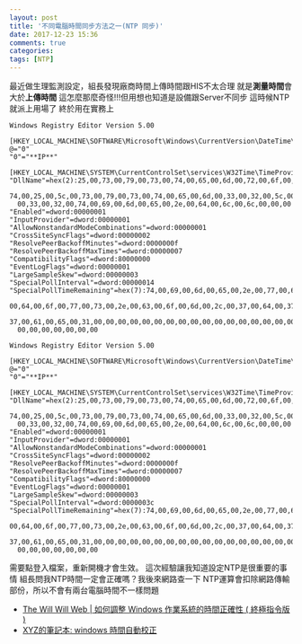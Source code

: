 ```yaml
---
layout: post
title: '不同電腦時間同步方法之一(NTP 同步)'
date: 2017-12-23 15:36
comments: true
categories:
tags: [NTP]
---
```

最近做生理監測設定，組長發現廠商時間上傳時間跟HIS不太合理
就是**測量時間**會大於**上傳時間**
這怎麼那麼奇怪!!!但用想也知道是設備跟Server不同步
這時候NTP就派上用場了
終於用在實務上

<!--more-->

```reg 時間同步20s.reg
Windows Registry Editor Version 5.00

[HKEY_LOCAL_MACHINE\SOFTWARE\Microsoft\Windows\CurrentVersion\DateTime\Servers]
@="0"
"0"="**IP**"

[HKEY_LOCAL_MACHINE\SYSTEM\CurrentControlSet\services\W32Time\TimeProviders\NtpClient]
"DllName"=hex(2):25,00,73,00,79,00,73,00,74,00,65,00,6d,00,72,00,6f,00,6f,00,\
  74,00,25,00,5c,00,73,00,79,00,73,00,74,00,65,00,6d,00,33,00,32,00,5c,00,77,\
  00,33,00,32,00,74,00,69,00,6d,00,65,00,2e,00,64,00,6c,00,6c,00,00,00
"Enabled"=dword:00000001
"InputProvider"=dword:00000001
"AllowNonstandardModeCombinations"=dword:00000001
"CrossSiteSyncFlags"=dword:00000002
"ResolvePeerBackoffMinutes"=dword:0000000f
"ResolvePeerBackoffMaxTimes"=dword:00000007
"CompatibilityFlags"=dword:80000000
"EventLogFlags"=dword:00000001
"LargeSampleSkew"=dword:00000003
"SpecialPollInterval"=dword:00000014
"SpecialPollTimeRemaining"=hex(7):74,00,69,00,6d,00,65,00,2e,00,77,00,69,00,6e,\
  00,64,00,6f,00,77,00,73,00,2e,00,63,00,6f,00,6d,00,2c,00,37,00,64,00,37,00,\
  37,00,61,00,65,00,31,00,00,00,00,00,00,00,00,00,00,00,00,00,00,00,00,00,00,\
  00,00,00,00,00,00,00
```

```reg  time60s.reg
Windows Registry Editor Version 5.00

[HKEY_LOCAL_MACHINE\SOFTWARE\Microsoft\Windows\CurrentVersion\DateTime\Servers]
@="0"
"0"="**IP**"

[HKEY_LOCAL_MACHINE\SYSTEM\CurrentControlSet\services\W32Time\TimeProviders\NtpClient]
"DllName"=hex(2):25,00,73,00,79,00,73,00,74,00,65,00,6d,00,72,00,6f,00,6f,00,\
  74,00,25,00,5c,00,73,00,79,00,73,00,74,00,65,00,6d,00,33,00,32,00,5c,00,77,\
  00,33,00,32,00,74,00,69,00,6d,00,65,00,2e,00,64,00,6c,00,6c,00,00,00
"Enabled"=dword:00000001
"InputProvider"=dword:00000001
"AllowNonstandardModeCombinations"=dword:00000001
"CrossSiteSyncFlags"=dword:00000002
"ResolvePeerBackoffMinutes"=dword:0000000f
"ResolvePeerBackoffMaxTimes"=dword:00000007
"CompatibilityFlags"=dword:80000000
"EventLogFlags"=dword:00000001
"LargeSampleSkew"=dword:00000003
"SpecialPollInterval"=dword:0000003c
"SpecialPollTimeRemaining"=hex(7):74,00,69,00,6d,00,65,00,2e,00,77,00,69,00,6e,\
  00,64,00,6f,00,77,00,73,00,2e,00,63,00,6f,00,6d,00,2c,00,37,00,64,00,37,00,\
  37,00,61,00,65,00,31,00,00,00,00,00,00,00,00,00,00,00,00,00,00,00,00,00,00,\
  00,00,00,00,00,00,00

```

需要點登入檔案，重新開機才會生效。
這次經驗讓我知道設定NTP是很重要的事情
組長問我NTP時間一定會正確嗎？我後來網路查一下
NTP運算會扣除網路傳輸部份，所以不會有兩台電腦時間不一樣問題

* [The Will Will Web | 如何調整 Windows 作業系統的時間正確性 ( 終極指令版 )](https://blog.miniasp.com/post/2009/06/08/How-to-adjust-Time-using-Windows-Time-Service.aspx)
* [XYZ的筆記本: windows 時間自動校正](http://xyz.cinc.biz/2015/04/windows-w32tm.html)